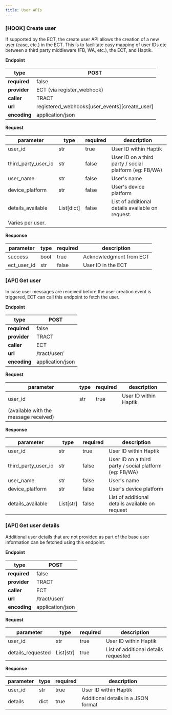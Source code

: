 ```yaml
---
title: User APIs
---
```


### [HOOK] Create user

If supported by the ECT, the create user API allows the creation of a new user (case, etc.) in the ECT. This is to facilitate easy mapping of user IDs etc between a third party middleware (FB, WA, etc.), the ECT, and Haptik.

**Endpoint**

| **type** | POST |
| --- | --- |
| **required** | false |
| **provider** | ECT (via register\_webhook) |
| **caller** | TRACT |
| **url** | registered\_webhooks[user\_events][create\_user] |
| **encoding** | application/json |

**Request**

| **parameter** | **type** | **required** | **description** |
| --- | --- | --- | --- |
| user\_id | str | true | User ID within Haptik |
| third\_party\_user\_id | str | false | User ID on a third party / social platform (eg: FB/WA) |
| user\_name | str | false | User&#39;s name |
| device\_platform | str | false | User&#39;s device platform |
| details\_available | List[dict] | false | List of additional details available on request.
Varies per user. |

**Response**

| **parameter** | **type** | **required** | **description** |
| --- | --- | --- | --- |
| success | bool | true | Acknowledgment from ECT |
| ect\_user\_id | str | false | User ID in the ECT |


### [API] Get user

In case user messages are received before the user creation event is triggered, ECT can call this endpoint to fetch the user.

**Endpoint**

| **type** | POST |
| --- | --- |
| **required** | false |
| **provider** | TRACT |
| **caller** | ECT |
| **url** | /tract/user/ |
| **encoding** | application/json |

**Request**

| **parameter** | **type** | **required** | **description** |
| --- | --- | --- | --- |
| user\_id | str | true | User ID within Haptik
(available with the message received) |

**Response**

| **parameter** | **type** | **required** | **description** |
| --- | --- | --- | --- |
| user\_id | str | true | User ID within Haptik |
| third\_party\_user\_id | str | false | User ID on a third party / social platform (eg: FB/WA) |
| user\_name | str | false | User&#39;s name |
| device\_platform | str | false | User&#39;s device platform |
| details\_available | List[str] | false | List of additional details available on request |


### [API] Get user details

Additional user details that are not provided as part of the base user information can be fetched using this endpoint.

**Endpoint**

| **type** | POST |
| --- | --- |
| **required** | false |
| **provider** | TRACT |
| **caller** | ECT |
| **url** | /tract/user/ |
| **encoding** | application/json |

**Request**

| **parameter** | **type** | **required** | **description** |
| --- | --- | --- | --- |
| user\_id | str | true | User ID within Haptik |
| details\_requested | List[str] | true | List of additional details requested |

**Response**

| **parameter** | **type** | **required** | **description** |
| --- | --- | --- | --- |
| user\_id | str | true | User ID within Haptik |
| details | dict | true | Additional details in a JSON format |




